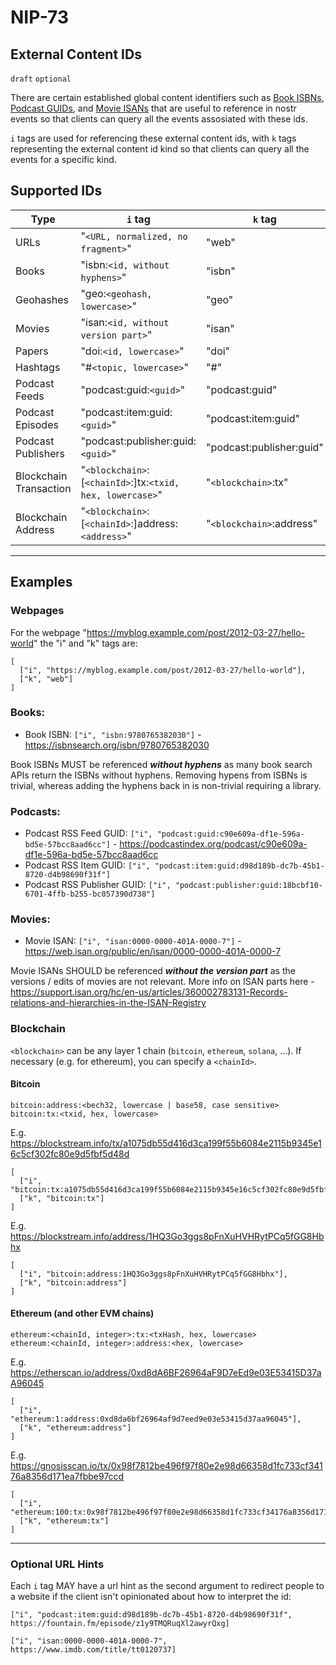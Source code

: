 NIP-73
======

External Content IDs
--------------------

`draft` `optional`

There are certain established global content identifiers such as [Book ISBNs](https://en.wikipedia.org/wiki/ISBN), [Podcast GUIDs](https://podcastnamespace.org/tag/guid), and [Movie ISANs](https://en.wikipedia.org/wiki/International_Standard_Audiovisual_Number) that are useful to reference in nostr events so that clients can query all the events assosiated with these ids.


`i` tags are used for referencing these external content ids, with `k` tags representing the external content id kind so that clients can query all the events for a specific kind.

## Supported IDs

| Type                   | `i` tag                                                    | `k` tag                  |
| ---                    | ---                                                        | ---                      |
| URLs                   | "`<URL, normalized, no fragment>`"                         | "web"                    |
| Books                  | "isbn:`<id, without hyphens>`"                             | "isbn"                   |
| Geohashes              | "geo:`<geohash, lowercase>`"                               | "geo"                    |
| Movies                 | "isan:`<id, without version part>`"                        | "isan"                   |
| Papers                 | "doi:`<id, lowercase>`"                                    | "doi"                    |
| Hashtags               | "#`<topic, lowercase>`"                                    | "#"                      |
| Podcast Feeds          | "podcast:guid:`<guid>`"                                    | "podcast:guid"           |
| Podcast Episodes       | "podcast:item:guid:`<guid>`"                               | "podcast:item:guid"      |
| Podcast Publishers     | "podcast:publisher:guid:`<guid>`"                          | "podcast:publisher:guid" |
| Blockchain Transaction | "`<blockchain>`:[`<chainId>`:]tx:`<txid, hex, lowercase>`" | "`<blockchain>`:tx"      |
| Blockchain Address     | "`<blockchain>`:[`<chainId>`:]address:`<address>`"         | "`<blockchain>`:address" |

---

## Examples


### Webpages

For the webpage "https://myblog.example.com/post/2012-03-27/hello-world" the "i" and "k" tags are:

```jsonc
[
  ["i", "https://myblog.example.com/post/2012-03-27/hello-world"],
  ["k", "web"]
]
```

### Books:

- Book ISBN: `["i", "isbn:9780765382030"]` - https://isbnsearch.org/isbn/9780765382030

Book ISBNs MUST be referenced _**without hyphens**_ as many book search APIs return the ISBNs without hyphens. Removing hypens from ISBNs is trivial, whereas adding the hyphens back in is non-trivial requiring a library.

### Podcasts:

- Podcast RSS Feed GUID: `["i", "podcast:guid:c90e609a-df1e-596a-bd5e-57bcc8aad6cc"]` - https://podcastindex.org/podcast/c90e609a-df1e-596a-bd5e-57bcc8aad6cc
- Podcast RSS Item GUID: `["i", "podcast:item:guid:d98d189b-dc7b-45b1-8720-d4b98690f31f"]`
- Podcast RSS Publisher GUID: `["i", "podcast:publisher:guid:18bcbf10-6701-4ffb-b255-bc057390d738"]`

### Movies:

- Movie ISAN: `["i", "isan:0000-0000-401A-0000-7"]` - https://web.isan.org/public/en/isan/0000-0000-401A-0000-7

Movie ISANs SHOULD be referenced  _**without the version part**_ as the versions / edits of movies are not relevant. More info on ISAN parts here -  https://support.isan.org/hc/en-us/articles/360002783131-Records-relations-and-hierarchies-in-the-ISAN-Registry

### Blockchain

`<blockchain>` can be any layer 1 chain (`bitcoin`, `ethereum`, `solana`, ...). If necessary (e.g. for ethereum), you can specify a `<chainId>`.

#### Bitcoin

```
bitcoin:address:<bech32, lowercase | base58, case sensitive>
bitcoin:tx:<txid, hex, lowercase>
```

E.g. https://blockstream.info/tx/a1075db55d416d3ca199f55b6084e2115b9345e16c5cf302fc80e9d5fbf5d48d

```jsonc
[
  ["i", "bitcoin:tx:a1075db55d416d3ca199f55b6084e2115b9345e16c5cf302fc80e9d5fbf5d48d"],
  ["k", "bitcoin:tx"]
]
```

E.g. https://blockstream.info/address/1HQ3Go3ggs8pFnXuHVHRytPCq5fGG8Hbhx

```jsonc
[
  ["i", "bitcoin:address:1HQ3Go3ggs8pFnXuHVHRytPCq5fGG8Hbhx"],
  ["k", "bitcoin:address"]
]
```

#### Ethereum (and other EVM chains)

```
ethereum:<chainId, integer>:tx:<txHash, hex, lowercase>
ethereum:<chainId, integer>:address:<hex, lowercase>
```

E.g. https://etherscan.io/address/0xd8dA6BF26964aF9D7eEd9e03E53415D37aA96045

```jsonc
[
  ["i", "ethereum:1:address:0xd8da6bf26964af9d7eed9e03e53415d37aa96045"],
  ["k", "ethereum:address"]
]
```

E.g. https://gnosisscan.io/tx/0x98f7812be496f97f80e2e98d66358d1fc733cf34176a8356d171ea7fbbe97ccd

```jsonc
[
  ["i", "ethereum:100:tx:0x98f7812be496f97f80e2e98d66358d1fc733cf34176a8356d171ea7fbbe97ccd"],
  ["k", "ethereum:tx"]
]
```



---

### Optional URL Hints

Each `i` tag MAY have a url hint as the second argument to redirect people to a website if the client isn't opinionated about how to interpret the id:

`["i", "podcast:item:guid:d98d189b-dc7b-45b1-8720-d4b98690f31f", https://fountain.fm/episode/z1y9TMQRuqXl2awyrQxg]`

`["i", "isan:0000-0000-401A-0000-7", https://www.imdb.com/title/tt0120737]`
